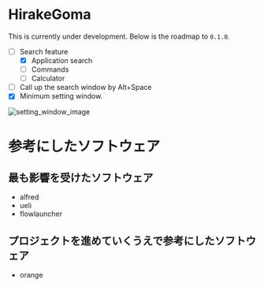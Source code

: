 # HirakeGoma

This is currently under development.
Below is the roadmap to `0.1.0`.

- [ ] Search feature
  - [x] Application search
  - [ ] Commands
  - [ ] Calculator
- [ ] Call up the search window by Alt+Space
- [x] Minimum setting window.

![setting_window_image](https://user-images.githubusercontent.com/96561881/193815380-e3fb27e7-498c-40bc-ac5d-5d8eee756de4.png)

# 参考にしたソフトウェア

## 最も影響を受けたソフトウェア

- alfred
- ueli
- flowlauncher

## プロジェクトを進めていくうえで参考にしたソフトウェア

- orange
